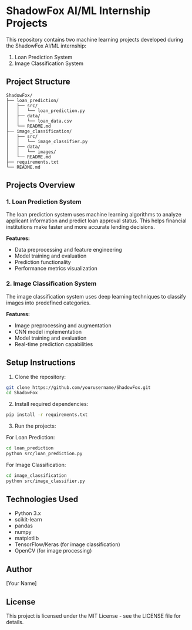 # ShadowFox AI/ML Internship Projects

This repository contains two machine learning projects developed during the ShadowFox AI/ML internship:
1. Loan Prediction System
2. Image Classification System

## Project Structure

```
ShadowFox/
├── loan_prediction/
│   ├── src/
│   │   └── loan_prediction.py
│   ├── data/
│   │   └── loan_data.csv
│   └── README.md
├── image_classification/
│   ├── src/
│   │   └── image_classifier.py
│   ├── data/
│   │   └── images/
│   └── README.md
├── requirements.txt
└── README.md
```

## Projects Overview

### 1. Loan Prediction System
The loan prediction system uses machine learning algorithms to analyze applicant information and predict loan approval status. This helps financial institutions make faster and more accurate lending decisions.

**Features:**
- Data preprocessing and feature engineering
- Model training and evaluation
- Prediction functionality
- Performance metrics visualization

### 2. Image Classification System
The image classification system uses deep learning techniques to classify images into predefined categories.

**Features:**
- Image preprocessing and augmentation
- CNN model implementation
- Model training and evaluation
- Real-time prediction capabilities

## Setup Instructions

1. Clone the repository:
```bash
git clone https://github.com/yourusername/ShadowFox.git
cd ShadowFox
```

2. Install required dependencies:
```bash
pip install -r requirements.txt
```

3. Run the projects:

For Loan Prediction:
```bash
cd loan_prediction
python src/loan_prediction.py
```

For Image Classification:
```bash
cd image_classification
python src/image_classifier.py
```

## Technologies Used

- Python 3.x
- scikit-learn
- pandas
- numpy
- matplotlib
- TensorFlow/Keras (for image classification)
- OpenCV (for image processing)

## Author

[Your Name]

## License

This project is licensed under the MIT License - see the LICENSE file for details. 